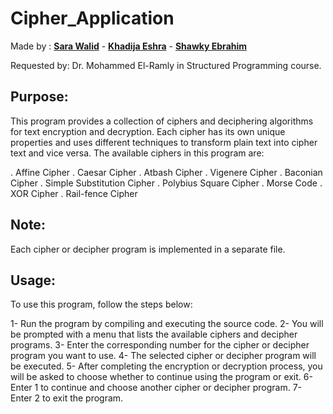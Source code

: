 # Cipher_Application

Made by : [**Sara Walid**](https://github.com/sarawalid99) - [**Khadija Eshra**](https://github.com/KhadijaEshra) - [**Shawky Ebrahim**](https://github.com/shawkyebrahim2514)

Requested by:  Dr. Mohammed El-Ramly in Structured Programming course.

Purpose: 
----------------------
This program provides a collection of ciphers and deciphering algorithms for text encryption and decryption. Each cipher has its own unique properties and uses different techniques to transform plain text into cipher text and vice versa. The available ciphers in this program are:

. Affine Cipher
. Caesar Cipher
. Atbash Cipher
. Vigenere Cipher
. Baconian Cipher
. Simple Substitution Cipher
. Polybius Square Cipher
. Morse Code
. XOR Cipher
. Rail-fence Cipher

Note:
------------------------
Each cipher or decipher program is implemented in a separate file.

Usage:
------------------------
To use this program, follow the steps below:

1- Run the program by compiling and executing the source code.
2- You will be prompted with a menu that lists the available ciphers and decipher programs.
3- Enter the corresponding number for the cipher or decipher program you want to use.
4- The selected cipher or decipher program will be executed.
5- After completing the encryption or decryption process, you will be asked to choose whether to continue using the program or exit.
6- Enter 1 to continue and choose another cipher or decipher program.
7- Enter 2 to exit the program.
